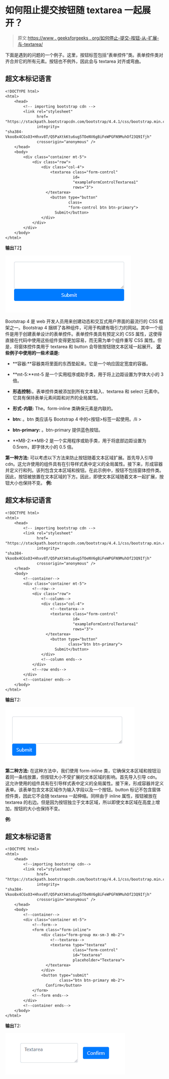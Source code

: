 # 如何阻止提交按钮随 textarea 一起展开？

> 原文:[https://www . geeksforgeeks . org/如何停止-提交-按钮-从-扩展-与-textarea/](https://www.geeksforgeeks.org/how-to-stop-submit-button-from-expanding-along-with-textarea/)

下面是遇到的问题的一个例子。这里，按钮标签包括“表单控件”类。表单控件类对齐合并它的所有元素。按钮也不例外，因此会与 textarea 对齐或弯曲。

## 超文本标记语言

```
<!DOCTYPE html>
<html>
    <head>
        <!-- importing bootstrap cdn -->
        <link rel="stylesheet"
              href=
"https://stackpath.bootstrapcdn.com/bootstrap/4.4.1/css/bootstrap.min.css"
              integrity=
"sha384-Vkoo8x4CGsO3+Hhxv8T/Q5PaXtkKtu6ug5TOeNV6gBiFeWPGFN9MuhOf23Q9Ifjh"
              crossorigin="anonymous" />
    </head>
    <body>
        <div class="container mt-5">
            <div class="row">
                <div class="col-4">
                    <textarea class="form-control"
                              id=
                              "exampleFormControlTextarea1"
                              rows="3">
                  </textarea>
                    <button type="button"
                            class=
                            "form-control btn btn-primary">
                      Submit</button>
                </div>
            </div>
        </div>
    </body>
</html>
```

**输出**T2】

![](img/92b8efdcbcc161a01cf2a4fc1a3e8737.png)

Bootstrap 4 是 web 开发人员用来创建动态和交互式用户界面的最流行的 CSS 框架之一。Bootstrap 4 捆绑了各种组件，可用于构建有吸引力的网站。其中一个组件是用于创建表单设计的表单控件。表单控件类具有预定义的 CSS 属性，这使得直接在代码中使用这些组件变得更加容易，而无需为单个组件重写 CSS 属性。但是，将窗体控件类用于 textarea 和 button 会导致按钮随文本区域一起展开。
**这些例子中使用的一些术语是:**

*   **容器:**容器类将里面的东西垫起来。它是一个响应固定宽度的容器。
*   **mt-5:**mt-5 是一个实用程序或助手类，用于将上边距设置为字体大小的 3 倍。
*   **形态控制:**。表单控件类被添加到所有文本输入、textarea 和 select 元素中。它具有保持表单元素间距和对齐的全局属性。
*   **形式-内联:** The。form-inline 类确保元素是内联的。
*   **btn:** 。btn 类应该与 Bootstrap 4 中的<按钮>标签一起使用。/li >

*   **btn-primary:** 。btn-primary 提供蓝色按钮。
*   **MB-2:**MB-2 是一个实用程序或助手类，用于将底部边距设置为 0.5rem，即字体大小的 0.5 倍。

**第一种方法:**
可以考虑以下方法来防止按钮随着文本区域扩展。首先导入引导 cdn。这允许使用的组件具有在引导样式表中定义的全局属性。接下来，形成容器并定义行和列。该列包含文本区域和按钮。在此示例中，按钮不包括窗体控件类。因此，按钮被放置在文本区域的下方。因此，即使文本区域随着文本一起扩展，按钮大小也保持不变。
**例:**

## 超文本标记语言

```
<!DOCTYPE html>
<html>
    <head>
        <!-- importing bootstrap cdn -->
        <link rel="stylesheet"
              href=
"https://stackpath.bootstrapcdn.com/bootstrap/4.4.1/css/bootstrap.min.css"
              integrity=
"sha384-Vkoo8x4CGsO3+Hhxv8T/Q5PaXtkKtu6ug5TOeNV6gBiFeWPGFN9MuhOf23Q9Ifjh"
              crossorigin="anonymous" />
    </head>
    <body>
        <!--container-->
        <div class="container mt-5">
            <!--row-->
            <div class="row">
                <!--column-->
                <div class="col-4">
                    <!--textarea-->
                    <textarea class="form-control"
                              id=
                              "exampleFormControlTextarea1"
                              rows="3">
                  </textarea>
                    <button type="button"
                            class="btn btn-primary">
                      Submit</button>
                </div>
                <!--column ends-->
            </div>
            <!--row ends-->
        </div>
        <!--container ends-->
    </body>
</html>
```

**输出**T2:

![](img/b029034f3bbb5b7b5319018d2697d8e5.png)

**第二种方法:**
在这种方法中，我们使用 form-inline 类，它确保文本区域和按钮沿着同一条线放置，但按钮大小不受扩展的文本区域的影响。首先导入引导 cdn。这允许使用的组件具有在引导样式表中定义的全局属性。接下来，形成容器并定义表单。该表单包含文本区域作为输入字段以及一个按钮。button 标记不包含窗体控件类，因此它不会随 textarea 一起伸缩。同样由于 inline 属性，按钮被放在 textarea 的右边。但是因为按钮独立于文本区域，所以即使文本区域在高度上增加，按钮的大小也保持不变。

**例:**

## 超文本标记语言

```
<!DOCTYPE html>
<html>
    <head>
        <!--importing bootstrap cdn-->
        <link rel="stylesheet"
              href=
"https://stackpath.bootstrapcdn.com/bootstrap/4.4.1/css/bootstrap.min.css"
              integrity=
"sha384-Vkoo8x4CGsO3+Hhxv8T/Q5PaXtkKtu6ug5TOeNV6gBiFeWPGFN9MuhOf23Q9Ifjh"
              crossorigin="anonymous" />
    </head>
    <body>
        <!--container-->
        <div class="container mt-5">
            <!--form-->
            <form class="form-inline">
                <div class="form-group mx-sm-3 mb-2">
                    <!--textarea-->
                    <textarea type="textarea"
                              class="form-control"
                              id="textarea"
                              placeholder="Textarea">
                  </textarea>
                </div>
                <button type="submit"
                        class="btn btn-primary mb-2">
                  Confirm</button>
            </form>
            <!--form ends-->
        </div>
        <!--container ends-->
    </body>
</html>
```

**输出**T2:

![](img/42361654d32bcbc993deca10a4d88a16.png)